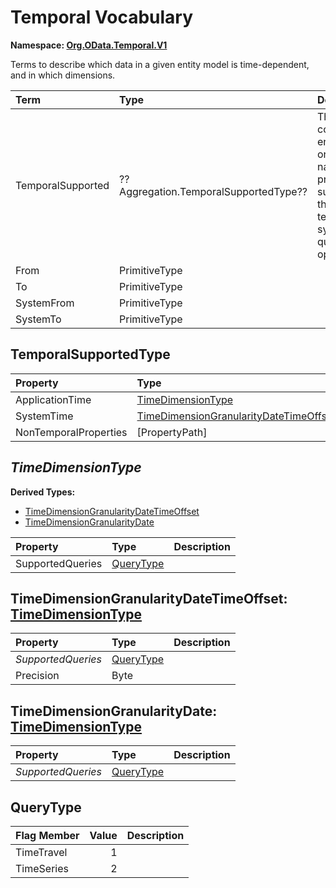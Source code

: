 # Temporal Vocabulary
**Namespace: [Org.OData.Temporal.V1](Org.OData.Temporal.V1.xml)**

Terms to describe which data in a given entity model is time-dependent, and in which dimensions.

Term|Type|Description
:---|:---|:----------
<a name="TemporalSupported"></a>TemporalSupported|??Aggregation.TemporalSupportedType??|This entity container, entity set, or navigation property supports the temporal system query option
<a name="From"></a>From|PrimitiveType|
<a name="To"></a>To|PrimitiveType|
<a name="SystemFrom"></a>SystemFrom|PrimitiveType|
<a name="SystemTo"></a>SystemTo|PrimitiveType|

## <a name="TemporalSupportedType"></a>TemporalSupportedType


Property|Type|Description
:-------|:---|:----------
ApplicationTime|[TimeDimensionType](#TimeDimensionType)|
SystemTime|[TimeDimensionGranularityDateTimeOffset](#TimeDimensionGranularityDateTimeOffset)|
NonTemporalProperties|\[PropertyPath\]|

## <a name="TimeDimensionType"></a>*TimeDimensionType*


**Derived Types:**
- [TimeDimensionGranularityDateTimeOffset](#TimeDimensionGranularityDateTimeOffset)
- [TimeDimensionGranularityDate](#TimeDimensionGranularityDate)

Property|Type|Description
:-------|:---|:----------
SupportedQueries|[QueryType](#QueryType)|

## <a name="TimeDimensionGranularityDateTimeOffset"></a>TimeDimensionGranularityDateTimeOffset: [TimeDimensionType](#TimeDimensionType)


Property|Type|Description
:-------|:---|:----------
*SupportedQueries*|[QueryType](#QueryType)|
Precision|Byte|

## <a name="TimeDimensionGranularityDate"></a>TimeDimensionGranularityDate: [TimeDimensionType](#TimeDimensionType)


Property|Type|Description
:-------|:---|:----------
*SupportedQueries*|[QueryType](#QueryType)|

## <a name="QueryType"></a>QueryType


Flag Member|Value|Description
:-----|----:|:----------
TimeTravel|1|
TimeSeries|2|
